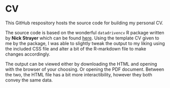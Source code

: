 # CV
This GitHub respository hosts the source code for building my personal CV.

The source code is based on the wonderful `datadrivencv` R package written by **Nick Strayer** which can be found [here](https://github.com/nstrayer/datadrivencv).
Using the template CV given to me by the package, I was able to slightly tweak the output to my liking using the included CSS file and alter a bit of the R-markdown file to make changes accordingly.

The output can be viewed either by downloading the HTML and opening with the browser of your choosing. Or opening the PDF document.
Between the two, the HTML file has a bit more interactibility, however they both convey the same data. 

